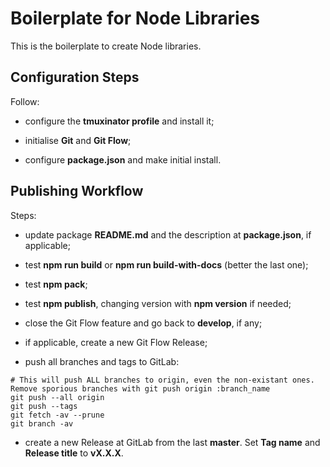 # Boilerplate for Node Libraries

This is the boilerplate to create Node libraries.



## Configuration Steps

Follow:

- configure the **tmuxinator profile** and install it;

- initialise **Git** and **Git Flow**;

- configure **package.json** and make initial install.



## Publishing Workflow

Steps:

- update package **README.md** and the description at **package.json**, if applicable;

- test **npm run build** or **npm run build-with-docs** (better the last one);

- test **npm pack**;

- test **npm publish**, changing version with **npm version** if needed;

- close the Git Flow feature and go back to **develop**, if any;

- if applicable, create a new Git Flow Release;

- push all branches and tags to GitLab:

```Shell
# This will push ALL branches to origin, even the non-existant ones. Remove sporious branches with git push origin :branch_name
git push --all origin
git push --tags
git fetch -av --prune
git branch -av
```

- create a new Release at GitLab from the last **master**. Set **Tag name** and **Release title** to **vX.X.X**.
